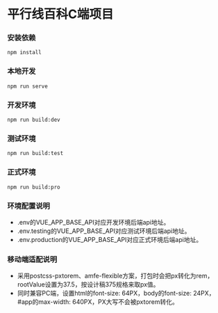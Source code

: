 # 平行线百科C端项目

### 安装依赖
```
npm install
```

### 本地开发
```
npm run serve
```

### 开发环境
```
npm run build:dev
```

### 测试环境
```
npm run build:test
```

### 正式环境
```
npm run build:pro
```

### 环境配置说明
- .env的VUE_APP_BASE_API对应开发环境后端api地址。
- .env.testing的VUE_APP_BASE_API对应测试环境后端api地址。
- .env.production的VUE_APP_BASE_API对应正式环境后端api地址。

### 移动端适配说明
- 采用postcss-pxtorem、amfe-flexible方案，打包时会把px转化为rem，rootValue设置为37.5，按设计稿375规格来取px值。
- 同时兼容PC端，设置html的font-size: 64PX，body的font-size: 24PX，#app的max-width: 640PX，PX大写不会被pxtorem转化。